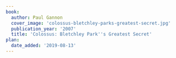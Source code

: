 ```yaml
---
book:
  author: Paul Gannon
  cover_image: 'colossus-bletchley-parks-greatest-secret.jpg'
  publication_year: '2007'
  title: 'Colossus: Bletchley Park''s Greatest Secret'
plan:
  date_added: '2019-08-13'
---
```

